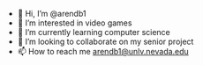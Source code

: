 - 👋 Hi, I’m @arendb1
- 👀 I’m interested in video games
- 🌱 I’m currently learning computer science
- 💞️ I’m looking to collaborate on my senior project
- 📫 How to reach me arendb1@unlv.nevada.edu

<!---
arendb1/arendb1 is a ✨ special ✨ repository because its `README.md` (this file) appears on your GitHub profile.
You can click the Preview link to take a look at your changes.
--->
